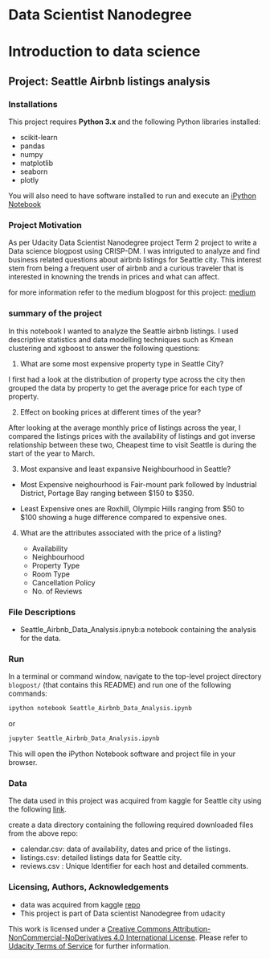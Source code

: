 # Data Scientist Nanodegree
# Introduction to data science
## Project: Seattle Airbnb listings analysis

### Installations

This project requires **Python 3.x** and the following Python libraries installed:

- scikit-learn
- pandas
- numpy
- matplotlib
- seaborn
- plotly

You will also need to have software installed to run and execute an [iPython Notebook](http://ipython.org/notebook.html)


### Project Motivation

As per Udacity Data Scientist Nanodegree project Term 2 project to write a Data science blogpost using CRISP-DM. I was intriguted to analyze and find business related questions about airbnb listings for Seattle city. This interest stem from being a frequent user of airbnb and a curious traveler that is  interested in knowning the trends in prices and what can affect.


for more information refer to the medium blogpost for this project: [medium](https://medium.com/@rahuldas.rr.rd/things-to-remember-while-planning-a-trip-to-seattle-39955410421b?source=friends_link&sk=a420ad6a8db42dde9a63c96578d279de)

### summary of the project

In this notebook I wanted to analyze the Seattle airbnb listings. I used descriptive statistics and data modelling techniques such as Kmean clustering and xgboost to answer the following questions:


1) What are some most expensive property type in Seattle City?

I first had a look at the distribution of property type across the city then grouped the data by property to get the average price for each type of property.

2) Effect on booking prices at different times of the year?

After looking at the average monthly price of listings across the year, I compared the listings prices with the availability of listings and got inverse relationship between these two, Cheapest time to visit Seattle is during the start of the year to March.  

3) Most expansive and least expansive Neighbourhood in Seattle?
- Most Expensive neighourhood is Fair-mount park followed by Industrial District, Portage Bay ranging between $150 to $350.

- Least Expensive ones are Roxhill, Olympic Hills ranging from $50 to $100 showing a huge difference compared to expensive ones. 
 

4) What are the attributes associated with the price of a listing?

    - Availability
    - Neighbourhood
    - Property Type
    - Room Type 
    - Cancellation Policy
    - No. of Reviews


### File Descriptions

- Seattle_Airbnb_Data_Analysis.ipnyb:a notebook containing the analysis for the data.

### Run

In a terminal or command window, navigate to the top-level project directory `blogpost/` (that contains this README) and run one of the following commands:

```bash
ipython notebook Seattle_Airbnb_Data_Analysis.ipynb
```  
or
```bash
jupyter Seattle_Airbnb_Data_Analysis.ipynb
```

This will open the iPython Notebook software and project file in your browser.

### Data

The data used in this project was acquired from kaggle for Seattle city using the following [link](https://www.kaggle.com/airbnb/seattle). 

create a data directory containing the following required downloaded files from the above repo:
 - calendar.csv: data of availability, dates and price of the listings.
 - listings.csv: detailed listings data for Seattle city.
 - reviews.csv : Unique Identifier for each host and detailed comments.

### Licensing, Authors, Acknowledgements 

- data was acquired from kaggle [repo](https://www.kaggle.com/airbnb/seattle)
- This project is part of Data scientist Nanodegree from udacity 

This work is licensed under a [Creative Commons Attribution-NonCommercial-NoDerivatives 4.0 International License](https://creativecommons.org/licenses/by-nc-nd/4.0/). Please refer to [Udacity Terms of Service](https://www.udacity.com/legal) for further information.

